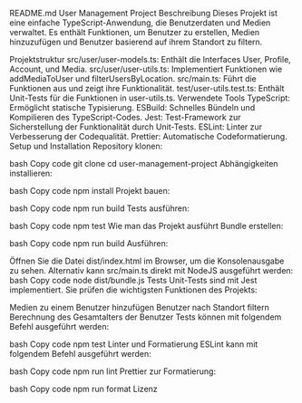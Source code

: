 README.md
User Management Project
Beschreibung
Dieses Projekt ist eine einfache TypeScript-Anwendung, die Benutzerdaten und Medien verwaltet. Es enthält Funktionen, um Benutzer zu erstellen, Medien hinzuzufügen und Benutzer basierend auf ihrem Standort zu filtern.

Projektstruktur
src/user/user-models.ts: Enthält die Interfaces User, Profile, Account, und Media.
src/user/user-utils.ts: Implementiert Funktionen wie addMediaToUser und filterUsersByLocation.
src/main.ts: Führt die Funktionen aus und zeigt ihre Funktionalität.
test/user-utils.test.ts: Enthält Unit-Tests für die Funktionen in user-utils.ts.
Verwendete Tools
TypeScript: Ermöglicht statische Typisierung.
ESBuild: Schnelles Bündeln und Kompilieren des TypeScript-Codes.
Jest: Test-Framework zur Sicherstellung der Funktionalität durch Unit-Tests.
ESLint: Linter zur Verbesserung der Codequalität.
Prettier: Automatische Codeformatierung.
Setup und Installation
Repository klonen:

bash
Copy code
git clone <repository-url>
cd user-management-project
Abhängigkeiten installieren:

bash
Copy code
npm install
Projekt bauen:

bash
Copy code
npm run build
Tests ausführen:

bash
Copy code
npm test
Wie man das Projekt ausführt
Bundle erstellen:

bash
Copy code
npm run build
Ausführen:

Öffnen Sie die Datei dist/index.html im Browser, um die Konsolenausgabe zu sehen.
Alternativ kann src/main.ts direkt mit NodeJS ausgeführt werden:
bash
Copy code
node dist/bundle.js
Tests
Unit-Tests sind mit Jest implementiert. Sie prüfen die wichtigsten Funktionen des Projekts:

Medien zu einem Benutzer hinzufügen
Benutzer nach Standort filtern
Berechnung des Gesamtalters der Benutzer
Tests können mit folgendem Befehl ausgeführt werden:

bash
Copy code
npm test
Linter und Formatierung
ESLint kann mit folgendem Befehl ausgeführt werden:

bash
Copy code
npm run lint
Prettier zur Formatierung:

bash
Copy code
npm run format
Lizenz

